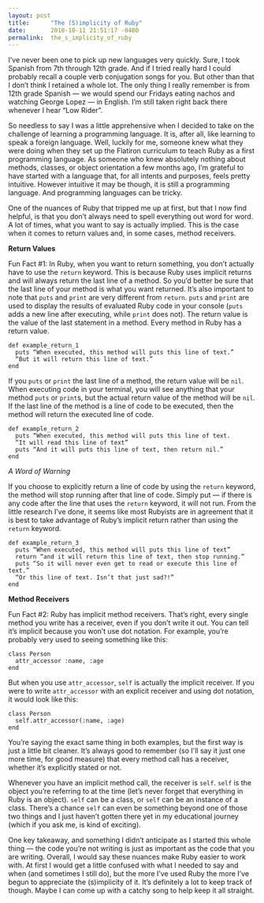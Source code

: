 ```yaml
---
layout: post
title:      "The (S)implicity of Ruby"
date:       2018-10-11 21:51:17 -0400
permalink:  the_s_implicity_of_ruby
---
```



I’ve never been one to pick up new languages very quickly. Sure, I took Spanish from 7th through 12th grade. And if I tried really hard I could probably recall a couple verb conjugation songs for you. But other than that I don’t think I retained a whole lot. The only thing I really remember is from 12th grade Spanish — we would spend our Fridays eating nachos and watching George Lopez — in English. I’m still taken right back there whenever I hear “Low Rider”. 

So needless to say I was a little apprehensive when I decided to take on the challenge of learning a programming language. It is, after all, like learning to speak a foreign language. Well, luckily for me, someone knew what they were doing when they set up the Flatiron curriculum to teach Ruby as a first programming language. As someone who knew absolutely nothing about methods, classes, or object orientation a few months ago, I’m grateful to have started with a language that, for all intents and purposes, feels pretty intuitive. However intuitive it may be though, it is still a programming language. And programming languages can be tricky.

One of the nuances of Ruby that tripped me up at first, but that I now find helpful, is that you don’t always need to spell everything out word for word. A lot of times, what you want to say is actually implied. This is the case when it comes to return values and, in some cases, method receivers.

**Return Values**

Fun Fact #1: In Ruby, when you want to return something, you don’t actually have to use the `return` keyword. This is because Ruby uses implicit returns and will always return the last line of a method. So you’d better be sure that the last line of your method is what you want returned. It’s also important to note that `puts` and `print` are very different from `return`. `puts` and `print` are used to display the results of evaluated Ruby code in your console (`puts` adds a new line after executing, while `print` does not). The return value is the value of the last statement in a method. Every method in Ruby has a return value.

```
def example_return_1
  puts “When executed, this method will puts this line of text.”
  “But it will return this line of text.”
end
```

If you `puts` or `print` the last line of a method, the return value will be `nil`. When executing code in your terminal, you will see anything that your method `puts` or `print`s, but the actual return value of the method will be `nil`. If the last line of the method is a line of code to be executed, then the method will return the executed line of code.

```
def example_return_2
  puts “When executed, this method will puts this line of text.
  “It will read this line of text”
  puts “And it will puts this line of text, then return nil.”
end
```



*A Word of Warning*

If you choose to explicitly return a line of code by using the `return` keyword, the method will stop running after that line of code. Simply put — if there is any code after the line that uses the `return` keyword, it will not run. From the little research I’ve done, it seems like most Rubyists are in agreement that it is best to take advantage of Ruby’s implicit return rather than using the `return` keyword.

```
def example_return_3
  puts “When executed, this method will puts this line of text”
  return “and it will return this line of text, then stop running.”
  puts “So it will never even get to read or execute this line of text.”
  “Or this line of text. Isn’t that just sad?!”
end
```


**Method Receivers**

Fun Fact #2: Ruby has implicit method receivers. That’s right, every single method you write has a receiver, even if you don’t write it out. You can tell it’s implicit because you won’t use dot notation. For example, you’re probably very used to seeing something like this:

```
class Person
  attr_accessor :name, :age
end
```

But when you use `attr_accessor`, `self` is actually the implicit receiver. If you were to write `attr_accessor` with an explicit receiver and using dot notation, it would look like this:

```
class Person
  self.attr_accessor(:name, :age)
end
```

You’re saying the exact same thing in both examples, but the first way is just a little bit cleaner. It’s always good to remember (so I'll say it just one more time, for good measure) that every method call has a receiver, whether it’s explicitly stated or not.

Whenever you have an implicit method call, the receiver is `self`. `self` is the object you’re referring to at the time (let’s never forget that everything in Ruby is an object). `self` can be a class, or `self` can be an instance of a class. There’s a chance `self` can even be something beyond one of those two things and I just haven’t gotten there yet in my educational journey (which if you ask me, is kind of exciting).


One key takeaway, and something I didn’t anticipate as I started this whole thing — the code you’re not writing is just as important as the code that you are writing. Overall, I would say these nuances make Ruby easier to work with. At first I would get a little confused with what I needed to say and when (and sometimes I still do), but the more I’ve used Ruby the more I’ve begun to appreciate the (s)implicity of it. It’s definitely a lot to keep track of though. Maybe I can come up with a catchy song to help keep it all straight.
